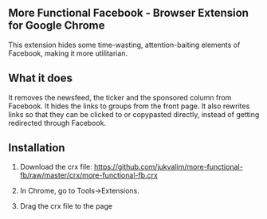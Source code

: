 More Functional Facebook - Browser Extension for Google Chrome
------------------
This extension hides some time-wasting, attention-baiting elements of Facebook, making it more utilitarian.

What it does
------------------

It removes the newsfeed, the ticker and the sponsored column from Facebook.
It hides the links to groups from the front page. It also rewrites links so that
they can be clicked to or copypasted directly, instead of getting redirected through Facebook.

Installation
------------------

1. Download the crx file: https://github.com/jukvalim/more-functional-fb/raw/master/crx/more-functional-fb.crx

2. In Chrome, go to Tools->Extensions.

3. Drag the crx file to the page

